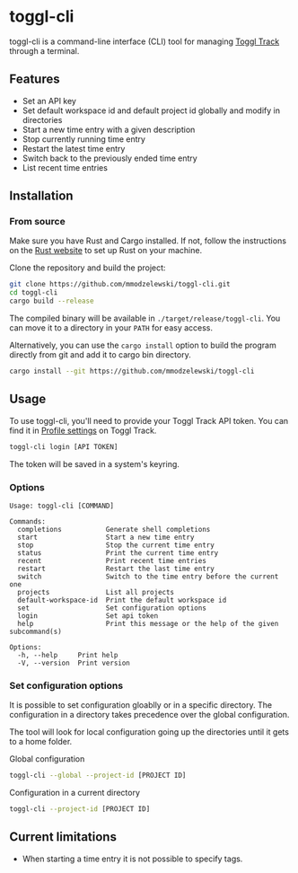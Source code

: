 # toggl-cli

toggl-cli is a command-line interface (CLI) tool for managing [Toggl Track](https://track.toggl.com/) through a terminal.

## Features

- Set an API key
- Set default workspace id and default project id globally and modify in directories
- Start a new time entry with a given description
- Stop currently running time entry
- Restart the latest time entry
- Switch back to the previously ended time entry
- List recent time entries

## Installation

### From source

Make sure you have Rust and Cargo installed. If not, follow the instructions on the [Rust website](https://www.rust-lang.org/tools/install) to set up Rust on your machine.

Clone the repository and build the project:

```sh
git clone https://github.com/mmodzelewski/toggl-cli.git
cd toggl-cli
cargo build --release
```

The compiled binary will be available in `./target/release/toggl-cli`.
You can move it to a directory in your `PATH` for easy access.

Alternatively, you can use the `cargo install` option to build the program directly from git 
and add it to cargo bin directory.
```sh
cargo install --git https://github.com/mmodzelewski/toggl-cli
```

## Usage

To use toggl-cli, you'll need to provide your Toggl Track API token. You can find it in [Profile settings](https://track.toggl.com/profile) on Toggl Track.

```sh
toggl-cli login [API TOKEN]
```

The token will be saved in a system's keyring.

### Options

```
Usage: toggl-cli [COMMAND]

Commands:
  completions           Generate shell completions
  start                 Start a new time entry
  stop                  Stop the current time entry
  status                Print the current time entry
  recent                Print recent time entries
  restart               Restart the last time entry
  switch                Switch to the time entry before the current one
  projects              List all projects
  default-workspace-id  Print the default workspace id
  set                   Set configuration options
  login                 Set api token
  help                  Print this message or the help of the given subcommand(s)

Options:
  -h, --help     Print help
  -V, --version  Print version
```

### Set configuration options

It is possible to set configuration gloablly or in a specific directory.
The configuration in a directory takes precedence over the global configuration.

The tool will look for local configuration going up the directories until it gets to a home folder.

Global configuration
```sh
toggl-cli --global --project-id [PROJECT ID]
```

Configuration in a current directory
```sh
toggl-cli --project-id [PROJECT ID]
```

## Current limitations
- When starting a time entry it is not possible to specify tags.

